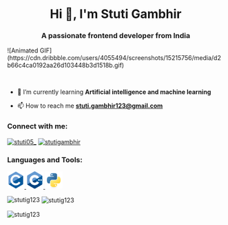 <h1 align="center">Hi 👋, I'm Stuti Gambhir</h1>
<h3 align="center">A passionate frontend developer from India</h3>
![Animated GIF](https://cdn.dribbble.com/users/4055494/screenshots/15215756/media/d2b66c4ca0192aa26d103448b3d1518b.gif)

<p align="left"> <a href="https://twitter.com/" target="blank"><img src="https://img.shields.io/twitter/follow/?logo=twitter&style=for-the-badge" alt="" /></a> </p>

- 🌱 I’m currently learning **Artificial intelligence and machine learning**

- 📫 How to reach me **stuti.gambhir123@gmail.com**

<h3 align="left">Connect with me:</h3>
<p align="left">
<a href="https://instagram.com/stuti05_" target="blank"><img align="center" src="https://raw.githubusercontent.com/rahuldkjain/github-profile-readme-generator/master/src/images/icons/Social/instagram.svg" alt="stuti05_" height="30" width="40" /></a>
<a href="https://www.hackerrank.com/stutigambhir" target="blank"><img align="center" src="https://raw.githubusercontent.com/rahuldkjain/github-profile-readme-generator/master/src/images/icons/Social/hackerrank.svg" alt="stutigambhir" height="30" width="40" /></a>
</p>

<h3 align="left">Languages and Tools:</h3>
<p align="left"> <a href="https://www.cprogramming.com/" target="_blank" rel="noreferrer"> <img src="https://raw.githubusercontent.com/devicons/devicon/master/icons/c/c-original.svg" alt="c" width="40" height="40"/> </a> <a href="https://www.w3schools.com/cpp/" target="_blank" rel="noreferrer"> <img src="https://raw.githubusercontent.com/devicons/devicon/master/icons/cplusplus/cplusplus-original.svg" alt="cplusplus" width="40" height="40"/> </a> <a href="https://www.python.org" target="_blank" rel="noreferrer"> <img src="https://raw.githubusercontent.com/devicons/devicon/master/icons/python/python-original.svg" alt="python" width="40" height="40"/> </a> </p>

<p><img align="left" src="https://github-readme-stats.vercel.app/api/top-langs?username=stutig123&show_icons=true&locale=en&layout=compact" alt="stutig123" /></p>

<p>&nbsp;<img align="center" src="https://github-readme-stats.vercel.app/api?username=stutig123&show_icons=true&locale=en" alt="stutig123" /></p>

<p><img align="center" src="https://github-readme-streak-stats.herokuapp.com/?user=stutig123&" alt="stutig123" /></p>


